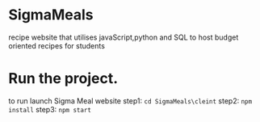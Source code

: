 # SigmaMeals
recipe website that utilises javaScript,python and SQL to host budget oriented recipes for students

# Run the project.
to run launch Sigma Meal website
step1: ```cd SigmaMeals\cleint```
step2: ```npm install```
step3: ```npm start```

